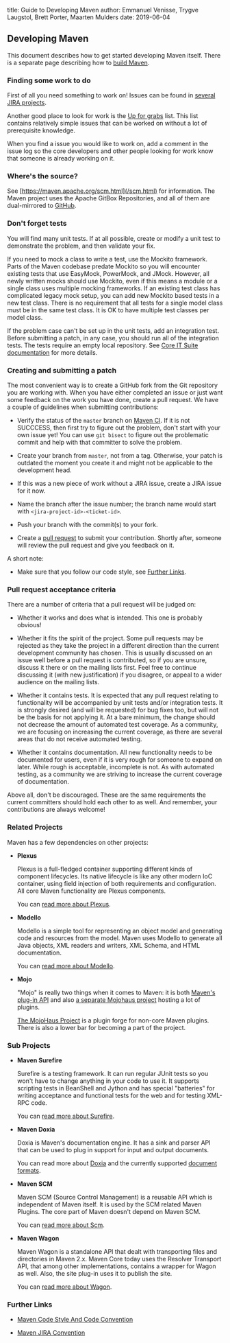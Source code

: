 title: Guide to Developing Maven
author: Emmanuel Venisse, Trygve Laugstol, Brett Porter, Maarten Mulders
date: 2019-06-04

<!--
Licensed to the Apache Software Foundation (ASF) under one
or more contributor license agreements.  See the NOTICE file
distributed with this work for additional information
regarding copyright ownership.  The ASF licenses this file
to you under the Apache License, Version 2.0 (the
"License"); you may not use this file except in compliance
with the License.  You may obtain a copy of the License at

    http://www.apache.org/licenses/LICENSE-2.0

Unless required by applicable law or agreed to in writing,
software distributed under the License is distributed on an
"AS IS" BASIS, WITHOUT WARRANTIES OR CONDITIONS OF ANY
KIND, either express or implied.  See the License for the
specific language governing permissions and limitations
under the License.
-->

## Developing Maven

 This document describes how to get started developing Maven itself. There is a separate page describing how to [build Maven](./guide-building-maven.html).

### Finding some work to do

 First of all you need something to work on! Issues can be found in [several JIRA projects](/issue-management.html).

 Another good place to look for work is the [Up for grabs](https://s.apache.org/up-for-grabs_maven) list. This list contains relatively simple issues that can be worked on without a lot of prerequisite knowledge.

 When you find a issue you would like to work on, add a comment in the issue log so the core developers and other people looking for work know that someone is already working on it.

### Where's the source?

 See [https://maven.apache.org/scm.html](/scm.html) for information. The Maven project uses the Apache GitBox Repositories, and all of them are dual-mirrored to [GitHub](https://github.com/apache/).

### Don't forget tests

<!--  TODO move details to guide-building-maven.apt, keep only principles here -->
 You will find many unit tests. If at all possible, create or modify a unit test to demonstrate the problem, and then validate your fix.

 If you need to mock a class to write a test, use the Mockito framework. Parts of the Maven codebase predate Mockito so you will encounter existing tests that use EasyMock, PowerMock, and JMock. However, all newly written mocks should use Mockito, even if this means a module or a single class uses multiple mocking frameworks. If an existing test class has complicated legacy mock setup, you can add new Mockito based tests in a new test class. There is no requirement that all tests for a single model class must be in the same test class. It is OK to have multiple test classes per model class.

 If the problem case can't be set up in the unit tests, add an integration test. Before submitting a patch, in any case, you should run all of the integration tests. The tests require an empty local repository. See [Core IT Suite documentation](/core-its/core-it-suite/) for more details.

### Creating and submitting a patch

 The most convenient way is to create a GitHub fork from the Git repository you are working with. When you have either completed an issue or just want some feedback on the work you have done, create a pull request. We have a couple of guidelines when submitting contributions:

- Verify the status of the `master` branch on [Maven CI](https://ci-maven.apache.org/job/Maven/job/maven-box/job/maven-dist-tool/job/master/site/dist-tool-master-jobs.html). If it is not SUCCCESS, then first try to figure out the problem, don't start with your own issue yet! You can use `git bisect` to figure out the problematic commit and help with that committer to solve the problem.

- Create your branch from `master`, not from a tag. Otherwise, your patch is outdated the moment you create it and might not be applicable to the development head.

- If this was a new piece of work without a JIRA issue, create a JIRA issue for it now.

- Name the branch after the issue number; the branch name would start with `<jira-project-id>-<ticket-id>`.

- Push your branch with the commit(s) to your fork.

- Create a [pull request](https://help.github.com/en/articles/about-pull-requests) to submit your contribution. Shortly after, someone will review the pull request and give you feedback on it.

 A short note:

- Make sure that you follow our code style, see [Further Links](#further-links).

### Pull request acceptance criteria

 There are a number of criteria that a pull request will be judged on:

- Whether it works and does what is intended. This one is probably obvious!

- Whether it fits the spirit of the project. Some pull requests may be rejected as they take the project in a different direction than the current development community has chosen. This is usually discussed on an issue well before a pull request is contributed, so if you are unsure, discuss it there or on the mailing lists first. Feel free to continue discussing it (with new justification) if you disagree, or appeal to a wider audience on the mailing lists.

- Whether it contains tests. It is expected that any pull request relating to functionality will be accompanied by unit tests and/or integration tests. It is strongly desired (and will be requested) for bug fixes too, but will not be the basis for not applying it. At a bare minimum, the change should not decrease the amount of automated test coverage. As a community, we are focusing on increasing the current coverage, as there are several areas that do not receive automated testing.

- Whether it contains documentation. All new functionality needs to be documented for users, even if it is very rough for someone to expand on later. While rough is acceptable, incomplete is not. As with automated testing, as a community we are striving to increase the current coverage of documentation.

 Above all, don't be discouraged. These are the same requirements the current committers should hold each other to as well. And remember, your contributions are always welcome!

### Related Projects

 Maven has a few dependencies on other projects:

- **Plexus**

   Plexus is a full-fledged container supporting different kinds of component lifecycles. Its native lifecycle is like any other modern IoC container, using field injection of both requirements and configuration. All core Maven functionality are Plexus components.

   You can [read more about Plexus](https://codehaus-plexus.github.io/).

- **Modello**

   Modello is a simple tool for representing an object model and generating code and resources from the model. Maven uses Modello to generate all Java objects, XML readers and writers, XML Schema, and HTML documentation.

   You can [read more about Modello](https://codehaus-plexus.github.io/modello/).

- **Mojo**

   "Mojo" is really two things when it comes to Maven: it is both [Maven's plug-in API](/ref/current/maven-plugin-api/) and also [a separate Mojohaus project](http://www.mojohaus.org) hosting a lot of plugins.

   [The MojoHaus Project](http://www.mojohaus.org) is a plugin forge for non-core Maven plugins. There is also a lower bar for becoming a part of the project.

### Sub Projects

- **Maven Surefire**

   Surefire is a testing framework. It can run regular JUnit tests so you won't have to change anything in your code to use it. It supports scripting tests in BeanShell and Jython and has special "batteries" for writing acceptance and functional tests for the web and for testing XML-RPC code.

   You can [read more about Surefire](/surefire/).

- **Maven Doxia**

   Doxia is Maven's documentation engine. It has a sink and parser API that can be used to plug in support for input and output documents.

   You can read more about [Doxia](/doxia/) and the currently supported [document formats](/doxia/references/index.html).

- **Maven SCM**

   Maven SCM (Source Control Management) is a reusable API which is independent of Maven itself. It is used by the SCM related Maven Plugins. The core part of Maven doesn't depend on Maven SCM.

   You can [read more about Scm](/scm/).

- **Maven Wagon**

   Maven Wagon is a standalone API that dealt with transporting files and directories in Maven 2.x. Maven Core today uses the Resolver Transport API, that among other implementations, contains a wrapper for Wagon as well. Also, the site plug-in uses it to publish the site.

   You can [read more about Wagon](/wagon/).

### Further Links

- [Maven Code Style And Code Convention](../../developers/conventions/code.html)

- [Maven JIRA Convention](../../developers/conventions/jira.html)
